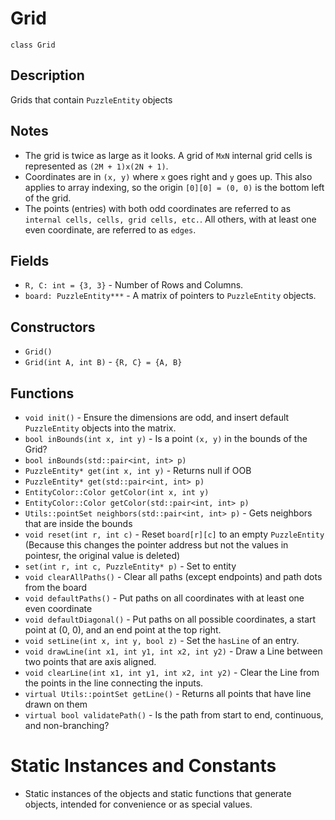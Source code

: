 # Grid

`class Grid`

## Description

Grids that contain `PuzzleEntity` objects

## Notes

- The grid is twice as large as it looks. A grid of `MxN` internal grid cells is represented as `(2M + 1)x(2N + 1)`.
- Coordinates are in `(x, y)` where `x` goes right and `y` goes up. This also applies to array indexing, so the origin `[0][0] = (0, 0)` is the bottom left of the grid.
- The points (entries) with both odd coordinates are referred to as `internal cells, cells, grid cells, etc.`. All others, with at least one even coordinate, are referred to as `edges`.

## Fields

- `R, C: int = {3, 3}` - Number of Rows and Columns.
- `board: PuzzleEntity***` - A matrix of pointers to `PuzzleEntity` objects.

## Constructors

- `Grid()`
- `Grid(int A, int B)` - `{R, C} = {A, B}`

## Functions

- `void init()` - Ensure the dimensions are odd, and insert default `PuzzleEntity` objects into the matrix.
- `bool inBounds(int x, int y)` - Is a point `(x, y)` in the bounds of the Grid?
- `bool inBounds(std::pair<int, int> p)`
- `PuzzleEntity* get(int x, int y)` - Returns null if OOB
- `PuzzleEntity* get(std::pair<int, int> p)`
- `EntityColor::Color getColor(int x, int y)`
- `EntityColor::Color getColor(std::pair<int, int> p)`
- `Utils::pointSet neighbors(std::pair<int, int> p)` - Gets neighbors that are inside the bounds
- `void reset(int r, int c)` - Reset `board[r][c]` to an empty `PuzzleEntity` (Because this changes the pointer address but not the values in pointesr, the original value is deleted)
- `set(int r, int c, PuzzleEntity* p)` - Set to entity
- `void clearAllPaths()` - Clear all paths (except endpoints) and path dots from the board
- `void defaultPaths()` - Put paths on all coordinates with at least one even coordinate
- `void defaultDiagonal()` - Put paths on all possible coordinates, a start point at (0, 0), and an end point at the top right.
- `void setLine(int x, int y, bool z)` - Set the `hasLine` of an entry.
- `void drawLine(int x1, int y1, int x2, int y2)` - Draw a Line between two points that are axis aligned.
- `void clearLine(int x1, int y1, int x2, int y2)` - Clear the Line from the points in the line connecting the inputs.
- `virtual Utils::pointSet getLine()` - Returns all points that have line drawn on them
- `virtual bool validatePath()` - Is the path from start to end, continuous, and non-branching?

# Static Instances and Constants

- Static instances of the objects and static functions that generate objects, intended for convenience or as special values.